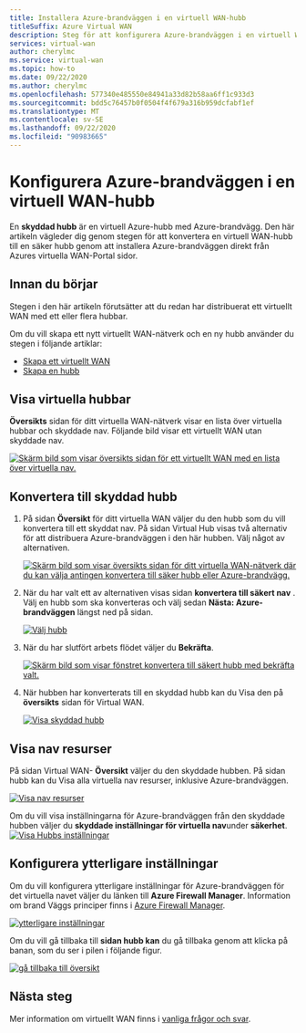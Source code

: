 ```yaml
---
title: Installera Azure-brandväggen i en virtuell WAN-hubb
titleSuffix: Azure Virtual WAN
description: Steg för att konfigurera Azure-brandväggen i en virtuell WAN-hubb
services: virtual-wan
author: cherylmc
ms.service: virtual-wan
ms.topic: how-to
ms.date: 09/22/2020
ms.author: cherylmc
ms.openlocfilehash: 577340e485550e84941a33d82b58aa6ff1c933d3
ms.sourcegitcommit: bdd5c76457b0f0504f4f679a316b959dcfabf1ef
ms.translationtype: MT
ms.contentlocale: sv-SE
ms.lasthandoff: 09/22/2020
ms.locfileid: "90983665"
---
```

# <a name="configure-azure-firewall-in-a-virtual-wan-hub"></a>Konfigurera Azure-brandväggen i en virtuell WAN-hubb

En **skyddad hubb** är en virtuell Azure-hubb med Azure-brandvägg. Den här artikeln vägleder dig genom stegen för att konvertera en virtuell WAN-hubb till en säker hubb genom att installera Azure-brandväggen direkt från Azures virtuella WAN-Portal sidor.

## <a name="before-you-begin"></a>Innan du börjar

Stegen i den här artikeln förutsätter att du redan har distribuerat ett virtuellt WAN med ett eller flera hubbar.

Om du vill skapa ett nytt virtuellt WAN-nätverk och en ny hubb använder du stegen i följande artiklar:

* [Skapa ett virtuellt WAN](virtual-wan-site-to-site-portal.md#openvwan)
* [Skapa en hubb](virtual-wan-site-to-site-portal.md#hub)

## <a name="view-virtual-hubs"></a>Visa virtuella hubbar

**Översikts** sidan för ditt virtuella WAN-nätverk visar en lista över virtuella hubbar och skyddade nav. Följande bild visar ett virtuellt WAN utan skyddade nav.

[![Skärm bild som visar översikts sidan för ett virtuellt WAN med en lista över virtuella nav.](./media/howto-firewall/overview.png)](./media/howto-firewall/overview.png#lightbox)

## <a name="convert-to-secured-hub"></a>Konvertera till skyddad hubb

1. På sidan **Översikt** för ditt virtuella WAN väljer du den hubb som du vill konvertera till ett skyddat nav. På sidan Virtual Hub visas två alternativ för att distribuera Azure-brandväggen i den här hubben. Välj något av alternativen.

   [![Skärm bild som visar översikts sidan för ditt virtuella WAN-nätverk där du kan välja antingen konvertera till säker hubb eller Azure-brandvägg.](./media/howto-firewall/security.png)](./media/howto-firewall/security.png#lightbox)

1. När du har valt ett av alternativen visas sidan **konvertera till säkert nav** . Välj en hubb som ska konverteras och välj sedan **Nästa: Azure-brandväggen** längst ned på sidan.

   [![Välj hubb](./media/howto-firewall/select-hub.png)](./media/howto-firewall/select-hub.png#lightbox)
1. När du har slutfört arbets flödet väljer du **Bekräfta**.

   [![Skärm bild som visar fönstret konvertera till säkert hubb med bekräfta valt.](./media/howto-firewall/confirm.png)](./media/howto-firewall/confirm.png#lightbox)

1. När hubben har konverterats till en skyddad hubb kan du Visa den på **översikts** sidan för Virtual WAN.

   [![Visa skyddad hubb](./media/howto-firewall/secured-hub.png)](./media/howto-firewall/secured-hub.png#lightbox)

## <a name="view-hub-resources"></a>Visa nav resurser

På sidan Virtual WAN- **Översikt** väljer du den skyddade hubben. På sidan hubb kan du Visa alla virtuella nav resurser, inklusive Azure-brandväggen.

[![Visa nav resurser](./media/howto-firewall/view-resources.png)](./media/howto-firewall/view-resources.png#lightbox)

Om du vill visa inställningarna för Azure-brandväggen från den skyddade hubben väljer du **skyddade inställningar för virtuella nav**under **säkerhet**.
[![Visa Hubbs inställningar](./media/howto-firewall/hub-settings.png)](./media/howto-firewall/hub-settings.png#lightbox)

## <a name="configure-additional-settings"></a>Konfigurera ytterligare inställningar

Om du vill konfigurera ytterligare inställningar för Azure-brandväggen för det virtuella navet väljer du länken till **Azure Firewall Manager**. Information om brand Väggs principer finns i [Azure Firewall Manager](../firewall-manager/secure-cloud-network.md#create-a-firewall-policy-and-secure-your-hub).

[![ytterligare inställningar](./media/howto-firewall/additional-settings.png)](./media/howto-firewall/additional-settings.png#lightbox)

Om du vill gå tillbaka till **sidan hubb kan** du gå tillbaka genom att klicka på banan, som du ser i pilen i följande figur.

[![gå tillbaka till översikt](./media/howto-firewall/arrow.png)](./media/howto-firewall/arrow.png#lightbox)

## <a name="next-steps"></a>Nästa steg

Mer information om virtuellt WAN finns i [vanliga frågor och svar](virtual-wan-faq.md).
